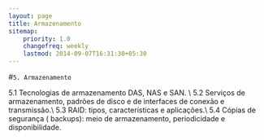 ```yaml
---
layout: page
title: Armazenamento
sitemap:
    priority: 1.0
    changefreq: weekly
    lastmod: 2014-09-07T16:31:30+05:30
---
```

#```5. Armazenamento```

5.1 Tecnologias de armazenamento DAS, NAS e SAN. \\
5.2 Serviços de armazenamento, padrões de disco e de interfaces de conexão e transmissão.\\
5.3 RAID: tipos, características e aplicações.\\
5.4 Cópias de segurança ( backups): meio de armazenamento, periodicidade e disponibilidade.
